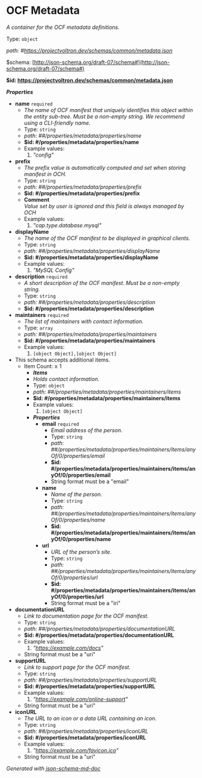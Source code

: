 # OCF Metadata

_A container for the OCF metadata definitions._

Type: `object`

<i id="#https://projectvoltron.dev/schemas/common/metadata.json">path: #https://projectvoltron.dev/schemas/common/metadata.json</i>

&#36;schema: [http://json-schema.org/draft-07/schema#](http://json-schema.org/draft-07/schema#)

<b id="httpsprojectvoltron.devschemascommonmetadata.json">&#36;id: https://projectvoltron.dev/schemas/common/metadata.json</b>

**_Properties_**

 - <b id="#https://projectvoltron.dev/schemas/common/metadata.json/properties/name">name</b> `required`
	 - _The name of OCF manifest that uniquely identifies this object within the entity sub-tree. Must be a non-empty string. We recommend using a CLI-friendly name._
	 - Type: `string`
	 - <i id="##/properties/metadata/properties/name">path: ##/properties/metadata/properties/name</i>
	 - <b id="propertiesmetadatapropertiesname">&#36;id: #/properties/metadata/properties/name</b>
	 - Example values: 
		 1. _"config"_
 - <b id="#https://projectvoltron.dev/schemas/common/metadata.json/properties/prefix">prefix</b>
	 - _The prefix value is automatically computed and set when storing manifest in OCH._
	 - Type: `string`
	 - <i id="##/properties/metadata/properties/prefix">path: ##/properties/metadata/properties/prefix</i>
	 - <b id="propertiesmetadatapropertiesprefix">&#36;id: #/properties/metadata/properties/prefix</b>
	 - **Comment**<br/>_Value set by user is ignored and this field is always managed by OCH_
	 - Example values: 
		 1. _"cap.type.database.mysql"_
 - <b id="#https://projectvoltron.dev/schemas/common/metadata.json/properties/displayName">displayName</b>
	 - _The name of the OCF manifest to be displayed in graphical clients._
	 - Type: `string`
	 - <i id="##/properties/metadata/properties/displayName">path: ##/properties/metadata/properties/displayName</i>
	 - <b id="propertiesmetadatapropertiesdisplayname">&#36;id: #/properties/metadata/properties/displayName</b>
	 - Example values: 
		 1. _"MySQL Config"_
 - <b id="#https://projectvoltron.dev/schemas/common/metadata.json/properties/description">description</b> `required`
	 - _A short description of the OCF manifest. Must be a non-empty string._
	 - Type: `string`
	 - <i id="##/properties/metadata/properties/description">path: ##/properties/metadata/properties/description</i>
	 - <b id="propertiesmetadatapropertiesdescription">&#36;id: #/properties/metadata/properties/description</b>
 - <b id="#https://projectvoltron.dev/schemas/common/metadata.json/properties/maintainers">maintainers</b> `required`
	 - _The list of maintainers with contact information._
	 - Type: `array`
	 - <i id="##/properties/metadata/properties/maintainers">path: ##/properties/metadata/properties/maintainers</i>
	 - <b id="propertiesmetadatapropertiesmaintainers">&#36;id: #/properties/metadata/properties/maintainers</b>
	 - Example values: 
		 1. `[object Object],[object Object]`
 - This schema accepts additional items.
	 - Item Count:  &ge; 1
		 - **_Items_**
		 - _Holds contact information._
		 - Type: `object`
		 - <i id="##/properties/metadata/properties/maintainers/items">path: ##/properties/metadata/properties/maintainers/items</i>
		 - <b id="propertiesmetadatapropertiesmaintainersitems">&#36;id: #/properties/metadata/properties/maintainers/items</b>
		 - Example values: 
			 1. `[object Object]`
		 - **_Properties_**
			 - <b id="##/properties/metadata/properties/maintainers/items/properties/email">email</b> `required`
				 - _Email address of the person._
				 - Type: `string`
				 - <i id="##/properties/metadata/properties/maintainers/items/anyOf/0/properties/email">path: ##/properties/metadata/properties/maintainers/items/anyOf/0/properties/email</i>
				 - <b id="propertiesmetadatapropertiesmaintainersitemsanyof0propertiesemail">&#36;id: #/properties/metadata/properties/maintainers/items/anyOf/0/properties/email</b>
				 - String format must be a "email"
			 - <b id="##/properties/metadata/properties/maintainers/items/properties/name">name</b>
				 - _Name of the person._
				 - Type: `string`
				 - <i id="##/properties/metadata/properties/maintainers/items/anyOf/0/properties/name">path: ##/properties/metadata/properties/maintainers/items/anyOf/0/properties/name</i>
				 - <b id="propertiesmetadatapropertiesmaintainersitemsanyof0propertiesname">&#36;id: #/properties/metadata/properties/maintainers/items/anyOf/0/properties/name</b>
			 - <b id="##/properties/metadata/properties/maintainers/items/properties/url">url</b>
				 - _URL of the person’s site._
				 - Type: `string`
				 - <i id="##/properties/metadata/properties/maintainers/items/anyOf/0/properties/url">path: ##/properties/metadata/properties/maintainers/items/anyOf/0/properties/url</i>
				 - <b id="propertiesmetadatapropertiesmaintainersitemsanyof0propertiesurl">&#36;id: #/properties/metadata/properties/maintainers/items/anyOf/0/properties/url</b>
				 - String format must be a "iri"
 - <b id="#https://projectvoltron.dev/schemas/common/metadata.json/properties/documentationURL">documentationURL</b>
	 - _Link to documentation page for the OCF manifest._
	 - Type: `string`
	 - <i id="##/properties/metadata/properties/documentationURL">path: ##/properties/metadata/properties/documentationURL</i>
	 - <b id="propertiesmetadatapropertiesdocumentationurl">&#36;id: #/properties/metadata/properties/documentationURL</b>
	 - Example values: 
		 1. _"https://example.com/docs"_
	 - String format must be a "uri"
 - <b id="#https://projectvoltron.dev/schemas/common/metadata.json/properties/supportURL">supportURL</b>
	 - _Link to support page for the OCF manifest._
	 - Type: `string`
	 - <i id="##/properties/metadata/properties/supportURL">path: ##/properties/metadata/properties/supportURL</i>
	 - <b id="propertiesmetadatapropertiessupporturl">&#36;id: #/properties/metadata/properties/supportURL</b>
	 - Example values: 
		 1. _"https://example.com/online-support"_
	 - String format must be a "uri"
 - <b id="#https://projectvoltron.dev/schemas/common/metadata.json/properties/iconURL">iconURL</b>
	 - _The URL to an icon or a data URL containing an icon._
	 - Type: `string`
	 - <i id="##/properties/metadata/properties/iconURL">path: ##/properties/metadata/properties/iconURL</i>
	 - <b id="propertiesmetadatapropertiesiconurl">&#36;id: #/properties/metadata/properties/iconURL</b>
	 - Example values: 
		 1. _"https://example.com/favicon.ico"_
	 - String format must be a "uri"

_Generated with [json-schema-md-doc](https://brianwendt.github.io/json-schema-md-doc/)_
